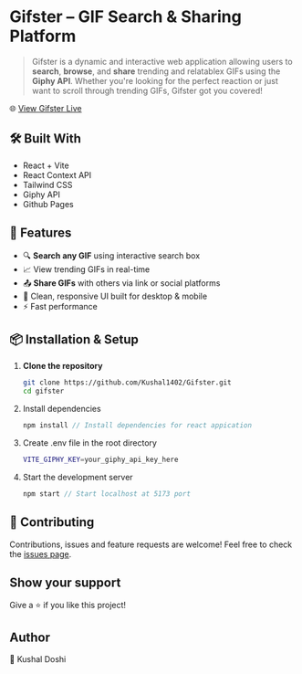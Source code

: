 # Gifster – GIF Search & Sharing Platform
> Gifster is a dynamic and interactive web application allowing users to **search**, **browse**, and **share** trending and relatablex GIFs using the **Giphy API**. Whether you're looking for the perfect reaction or just want to scroll through trending GIFs, Gifster got you covered!

🌐 [View Gifster Live](kushal1402.github.io/Gifster/)

## 🛠️ Built With 
- React + Vite
- React Context API
- Tailwind CSS
- Giphy API
- Github Pages

## 🚀 Features

- 🔍 **Search any GIF** using interactive search box
- 📈 View trending GIFs in real-time
- 📤 **Share GIFs** with others via link or social platforms
- 🎨 Clean, responsive UI built for desktop & mobile
- ⚡ Fast performance

## 📦 Installation & Setup
1. **Clone the repository**
   ```bash
   git clone https://github.com/Kushal1402/Gifster.git
   cd gifster
2. Install dependencies
    ```javascript
    npm install // Install dependencies for react appication
3. Create .env file in the root directory
    ```bash
    VITE_GIPHY_KEY=your_giphy_api_key_here
4. Start the development server
    ```javascript
    npm start // Start localhost at 5173 port

## 🤝 Contributing

Contributions, issues and feature requests are welcome!
Feel free to check the [issues page](https://github.com/Kushal1402/Gifster/issues).

## Show your support

Give a ⭐️ if you like this project!

## Author
👤 Kushal Doshi